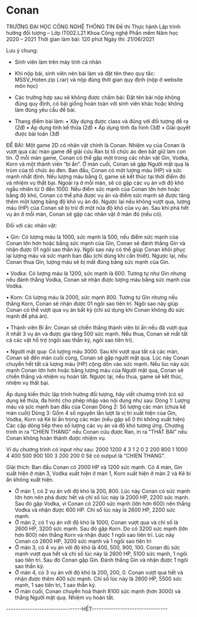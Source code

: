 # Conan

TRƯỜNG ĐẠI HỌC CÔNG NGHỆ THÔNG TIN
Đề thi Thực hành Lập trình hướng đối tượng – Lớp IT002.L21 
Khoa Công nghệ Phần mềm 
Năm học 2020 – 2021 
Thời gian làm bài: 120 phút
Ngày thi: 21/06/2021

Lưu ý chung: 
+ Sinh viên làm trên máy tính cá nhân
+ Khi nộp bài, sinh viên nén bài làm và đặt tên theo quy tắc: MSSV_Hoten.zip (.rar) và 
nộp đúng thời gian quy định (nộp ở website môn học)
+ Các trường hợp sau sẽ không được chấm bài: Đặt tên bài nộp không đúng quy định, có
bài giống hoàn toàn với sinh viên khác hoặc không làm đúng yêu cầu đề bài.

+ Thang điểm bài làm:
  • Xây dựng được class và đúng với đối tượng đề ra  (2đ) 
  • Áp dụng tính kế thừa   (2đ) 
  • Áp dụng tính đa hình   (3đ) 
  • Giải quyết được bài toán  (3đ) 

ĐỀ BÀI:
Một game 2D có nhân vật chính là Conan. Nhiệm vụ của Conan là vượt qua các màn game 
để giải cứu Ran bị tổ chức áo đen bắt giữ làm con tin. Ở mỗi màn game, Conan có thể gặp
một trong các nhân vật Gin, Vodka, Korn và một thành viên “bí ẩn”. Ở màn cuối, Conan
sẽ gặp Người mặt quạ là trùm của tổ chức áo đen.
Ban đầu, Conan có một lượng máu (HP) và sức mạnh nhất định. Nếu lượng máu bằng 0,
game sẽ kết thúc tại thời điểm đó và nhiệm vụ thất bại. 
Ngoài ra ở mỗi màn, sẽ có gặp các vụ án với độ khó ngẫu nhiên từ 0 đến 1000. Nếu điểm
sức mạnh của Conan lớn hơn hoặc bằng độ khó, Conan có thể phá được vụ án và điểm 
sức mạnh sẽ được tăng thêm một lượng bằng độ khó vụ án đó. Ngược lại nếu không vượt
qua, lượng máu (HP) của Conan sẽ bị trừ đi một nửa độ khó của vụ án. Sau khi phá hết
vụ án ở mỗi màn, Conan sẽ gặp các nhân vật ở màn đó (nếu có).

Đối với các nhân vật:

 • Gin:
Có lượng máu là 1000, sức mạnh là 500, nếu điểm sức mạnh của Conan lớn hơn hoặc
bằng sức mạnh của Gin, Conan sẽ đánh thắng Gin và nhận được 01 ngôi sao thần kỳ. Ngôi
sao này có thể giúp Conan khôi phục lại lượng máu và sức mạnh ban đầu (chỉ dùng khi
cần thiết). Ngược lại, nếu Conan thua Gin, lượng máu sẽ bị mất đúng bằng sức mạnh của 
Gin.

 • Vodka:
Có lượng máu là 1200, sức mạnh là 600. Tương tự như Gin nhưng nếu đánh thắng Vodka,
Conan sẽ nhận được lượng máu bằng sức mạnh của Vodka.

 • Korn:
Có lượng máu là 2000, sức mạnh 800. Tương tự Gin nhưng nếu thắng Korn, Conan sẽ
nhận được 01 ngôi sao tiên tri. Ngôi sao này giúp Conan có thể vượt qua vụ án bất kỳ (chỉ
sử dụng khi Conan không đủ sức mạnh để phá án).

 • Thành viên Bí ẩn:
Conan sẽ chiến thắng thành viên bí ẩn nếu đã vượt qua ít nhất 3 vụ án và được gia tăng
500 sức mạnh. Nếu thua, Conan sẽ mất tất cả các vật hỗ trợ (ngôi sao thần kỳ, ngôi sao 
tiên tri).

 • Người mặt quạ:
Có lượng máu 3000.
Sau khi vượt qua tất cả các màn, Conan sẽ đến màn cuối cùng, Conan sẽ gặp người mặt
quạ. Lúc này Conan chuyển hết tất cả lượng máu (HP) cộng dồn vào sức mạnh. Nếu lúc
này sức mạnh Conan lớn hơn hoặc bằng lượng máu của Người mặt quạ, Conan sẽ chiến 
thắng và nhiệm vụ hoàn tất. Ngược lại, nếu thua, game sẽ kết thúc, nhiệm vụ thất bại.
 

Áp dụng kiến thức lập trình hướng đối tượng, hãy viết chương trình (có sử dụng kế thừa, 
đa hình) cho phép nhập vào nội dung như sau:
Dòng 1: Lượng máu và sức mạnh ban đầu của Conan
Dòng 2: Số lượng các màn (chưa kể màn cuối) 
Dòng 3: Gồm 4 số nguyên lần lượt là vị trí xuất hiện của Gin, Vodka, Korn và Kẻ bí ẩn
trong các màn (nếu gặp số 0 thì không xuất hiện)
Các cặp dòng tiếp theo số lượng các vụ án và độ khó tương ứng.
Chương trình in ra “CHIEN THANG” nếu Conan cứu được Ran, in ra “THAT BAI” nếu
Conan không hoàn thành được nhiệm vụ.

Ví dụ chương trình có input như sau:
2000 1200
4
3 1 2 0
2 
200 800
1
1000
4
400 500 900 100 
3
200 200 0
Sẽ có output là  “CHIEN THANG”. 

Giải thích:
Ban đầu Conan có 2000 HP và 1200 sức mạnh. Có 4 màn, Gin xuất hiện ở màn 3, Vodka
xuất hiện ở màn 1, Korn xuất hiện ở màn 2 và Kẻ bí ẩn không xuất hiện.
- Ở màn 1, có 2 vụ án với độ khó là 200, 800. Lúc này Conan có sức mạnh lớn hơn
nên phá được hết và chỉ số lúc này là 2000 HP, 2200 sức mạnh. Sau đó gặp Vodka,
vì Conan có 2200 sức mạnh (lớn hơn 600) nên thắng Vodka và nhận được 600 HP.
Chỉ số lúc này là 2600 HP, 2200 sức mạnh.
- Ở màn 2, có 1 vụ án với độ khó là 1000, Conan vượt qua và chỉ số là 2600 HP, 
3200 sức mạnh. Sau đó gặp Korn. Do có 3200 sức mạnh (lớn hơn 800) nên thắng
Korn và nhận được 1 ngôi sao tiên tri. Lúc này Conan có 2600 HP, 3200 sức mạnh
và 1 ngôi sao tiên tri 
- Ở màn 3, có 4 vụ án với độ khó là 400, 500, 900, 100. Conan đủ sức mạnh vượt qua
hết và chỉ số lúc này là 2600 HP, 5100 sức mạnh, 1 ngôi sao tiên tri. Sau đó Conan
gặp Gin. Đánh thắng Gin và nhận được 1 ngôi sao thần kỳ. 
- Ở màn 4, có 3 vụ án với độ khó là 200, 200, 0. Conan vượt qua hết và nhận được
thêm 400 sức mạnh. Chỉ số lúc này là 2600 HP, 5500 sức mạnh, 1 sao tiên tri, 1 sao
thần kỳ. 
- Ở màn cuối, Conan chuyển hoá thành 8100 sức mạnh (hơn 3000) và thắng Người
mặt quạ. Nhiệm vụ hoàn tất. 


--------------------------------HẾT--------------------------------

 
